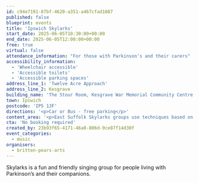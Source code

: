 ```yaml
---
id: c94e7191-87bf-4620-a351-a467cfad1087
published: false
blueprint: events
title: 'Ipswich Skylarks'
start_date: 2025-06-05T10:30:00+00:00
end_date: 2025-06-05T12:00:00+00:00
free: true
virtual: false
attendance_information: "For those with Parkinson's and their carers"
accessibility_information:
  - 'Wheelchair accessible'
  - 'Accessible toilets'
  - 'Accessible parking spaces'
address_line_1: 'Twelve Acre Approach'
address_line_2: Kesgrave
building_name: 'The Stour Room, Kesgrave War Memorial Community Centre'
town: Ipswich
postcode: 'IP5 1JF'
directions: '<p>Car or Bus - free parking</p>'
content_area: '<p>East Suffolk Skylarks groups use techniques based on years of research to help those with Parkison’s to maintain or improve their psychological and physical wellbeing through taking part in regular singing activity.</p>'
cta: 'No booking required'
created_by: 23b93f65-4171-46a0-806d-9ce87f14d30f
event_categories:
  - music
organisers:
  - britten-pears-arts
---
```

Skylarks is a fun and friendly singing group for people living with Parkinson’s and their companions.